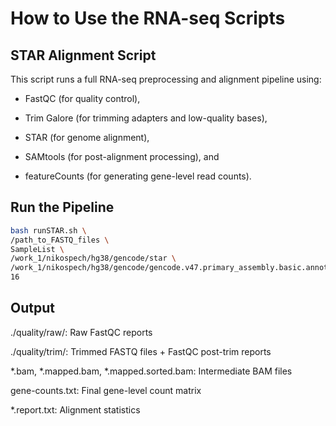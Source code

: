 # How to Use the RNA-seq Scripts

## STAR Alignment Script
This script runs a full RNA-seq preprocessing and alignment pipeline using:

- FastQC (for quality control),

- Trim Galore (for trimming adapters and low-quality bases),

- STAR (for genome alignment),

- SAMtools (for post-alignment processing), and

- featureCounts (for generating gene-level read counts).

##  Run the Pipeline

```bash
bash runSTAR.sh \
/path_to_FASTQ_files \
SampleList \
/work_1/nikospech/hg38/gencode/star \
/work_1/nikospech/hg38/gencode/gencode.v47.primary_assembly.basic.annotation.gtf \
16
```

## Output

./quality/raw/: Raw FastQC reports

./quality/trim/: Trimmed FASTQ files + FastQC post-trim reports

*.bam, *.mapped.bam, *.mapped.sorted.bam: Intermediate BAM files

gene-counts.txt: Final gene-level count matrix

*.report.txt: Alignment statistics
